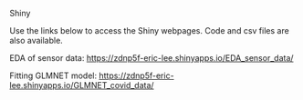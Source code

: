 Shiny

Use the links below to access the Shiny webpages. Code and csv files are also available.

EDA of sensor data: https://zdnp5f-eric-lee.shinyapps.io/EDA_sensor_data/

Fitting GLMNET model: https://zdnp5f-eric-lee.shinyapps.io/GLMNET_covid_data/
